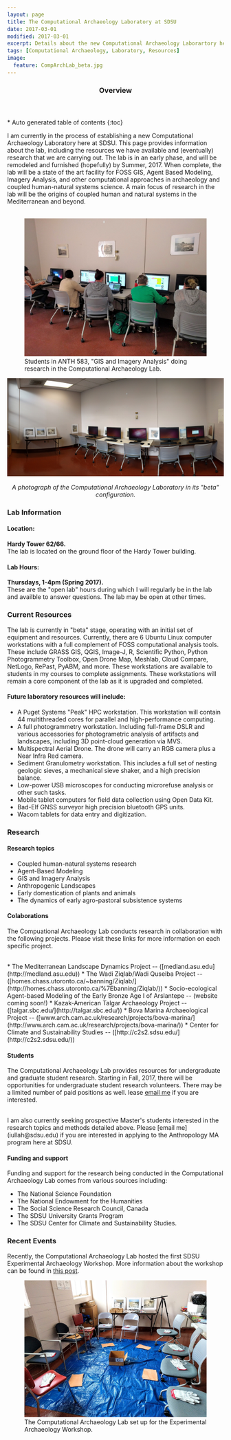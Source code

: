 ```yaml
---
layout: page
title: The Computational Archaeology Laboratory at SDSU
date: 2017-03-01
modified: 2017-03-01
excerpt: Details about the new Computational Archaeology Laborartory here at San Diego State University.
tags: [Computational Archaeology, Laboratory, Resources]
image:
  feature: CompArchLab_beta.jpg
---
```


<section id="table-of-contents" class="toc">
  <header>
    <h3>Overview</h3>
  </header>
<div id="drawer" markdown="1">
*  Auto generated table of contents
{:toc}
</div>
</section><!-- /#table-of-contents -->

I am currently in the process of establishing a new Computational Archaeology Laboratory here at SDSU. This page provides information about the lab, including the resources we have available and (eventually) research that we are carrying out. The lab is in an early phase, and will be remodeled and furnished (hopefully) by Summer, 2017. When complete, the lab will be a state of the art facility for FOSS GIS, Agent Based Modeling, Imagery Analysis, and other computational approaches in archaeology and coupled human-natural systems science. A main focus of research in the lab will be the origins of coupled human and natural systems in the Mediterranean and beyond. 
<br><br>

<figure>
	<a href="/images/CompArch_students.jpg"><img src="/images/CompArch_students.jpg" alt="Students in ANTH 583, GIS and Imagery Analysis doing research in the Computational Archaeology Lab."></a>
	<figcaption>Students in ANTH 583, "GIS and Imagery Analysis" doing research in the Computational Archaeology Lab.</figcaption>
</figure>

![A photograph of the Computational Archaeology Laboratory in its "beta" configuration](/images/CompArchLab_beta.jpg)
<center><i>
A photograph of the Computational Archaeology Laboratory in its "beta" configuration.
</i></center>

### Lab Information

#### Location: 

**Hardy Tower 62/66.**
<br>
The lab is located on the ground floor of the Hardy Tower building.

#### Lab Hours: 

**Thursdays, 1-4pm (Spring 2017).**
<br>
These are the "open lab" hours during which I will regularly be in the lab and availble to answer questions. The lab may be open at other times.

### Current Resources

The lab is currently in "beta" stage, operating with an initial set of equipment and resources. Currently, there are 6 Ubuntu Linux computer workstations with a full complement of FOSS computational analysis tools. These include GRASS GIS, QGIS, Image-J, R, Scientific Python, Python Photogrammetry Toolbox, Open Drone Map, Meshlab, Cloud Compare, NetLogo, RePast, PyABM, and more. These workstations are available to students in my courses to complete assignments. These workstations will remain a core component of the lab as it is upgraded and completed.

#### Future laboratory resources will include:

* A Puget Systems "Peak" HPC workstation. This workstation will contain 44 multithreaded cores for parallel and high-performance computing.
* A full photogrammetry workstation. Including full-frame DSLR and various accessories for photogrametric analysis of artifacts and landscapes, including 3D point-cloud generation via MVS.
* Multispectral Aerial Drone. The drone will carry an RGB camera plus a Near Infra Red camera.
* Sediment Granulometry workstation. This includes a full set of nesting geologic sieves, a mechanical sieve shaker, and a high precision balance.
* Low-power USB microscopes for conducting microrefuse analysis or other such tasks.
* Mobile tablet computers for field data collection using Open Data Kit.
* Bad-Elf GNSS surveyor high precision bluetooth GPS units.
* Wacom tablets for data entry and digitization.

### Research

#### Research topics

* Coupled human-natural systems research
* Agent-Based Modeling
* GIS and Imagery Analysis
* Anthropogenic Landscapes
* Early domestication of plants and animals
* The dynamics of early agro-pastoral subsistence systems

#### Colaborations

The Compuational Archaeology Lab conducts research in collaboration with the following projects. Please visit these links for more information on each specific project. 

<br>
* The Mediterranean Landscape Dynamics Project -- ([medland.asu.edu](http://medland.asu.edu))
* The Wadi Ziqlab/Wadi Quseiba Project -- ([homes.chass.utoronto.ca/~banning/Ziqlab/](http://homes.chass.utoronto.ca/%7Ebanning/Ziqlab/))
* Socio-ecological Agent-based Modeling of the Early Bronze Age I of Arslantepe -- (website coming soon!)
* Kazak-American Talgar Archaeology Project -- ([talgar.sbc.edu/](http://talgar.sbc.edu/))
* Bova Marina Archaeological Project -- ([www.arch.cam.ac.uk/research/projects/bova-marina/](http://www.arch.cam.ac.uk/research/projects/bova-marina/))
* Center for Climate and Sustainability Studies -- ([http://c2s2.sdsu.edu/](http://c2s2.sdsu.edu/))

#### Students

The Computational Archaeology Lab provides resources for undergraduate and graduate student research. Starting in Fall, 2017, there will be opportunities for undergraduate student research volunteers. There may be a limited number of paid positions as well. lease [email me](iullah@sdsu.edu) if you are interested.

<br>
I am also currently seeking prospective Master's students interested in the research topics and methods detailed above. Please [email me](iullah@sdsu.edu) if you are interested in applying to the Anthropology MA program here at SDSU.

#### Funding and support

Funding and support for the research being conducted in the Computational Archaeology Lab comes from various sources including:

* The National Science Foundation
* The National Endowment for the Humanities
* The Social Science Research Council, Canada
* The SDSU University Grants Program
* The SDSU Center for Climate and Sustainability Studies.

### Recent Events

Recently, the Computational Archaeology Lab hosted the first SDSU Experimental Archaeology Workshop. More information about the workshop can be found in [this post](2017-SDSU-Experimental-Archaeology-Workshop).

<figure>
	<a href="/images/CompArch_ExArch.jpg"><img src="/images/CompArch_ExArch.jpg" alt="The Computational Archaeology Lab set up for the Experimental Archaeology Workshop."></a>
	<figcaption>The Computational Archaeology Lab set up for the Experimental Archaeology Workshop.</figcaption>
</figure>


